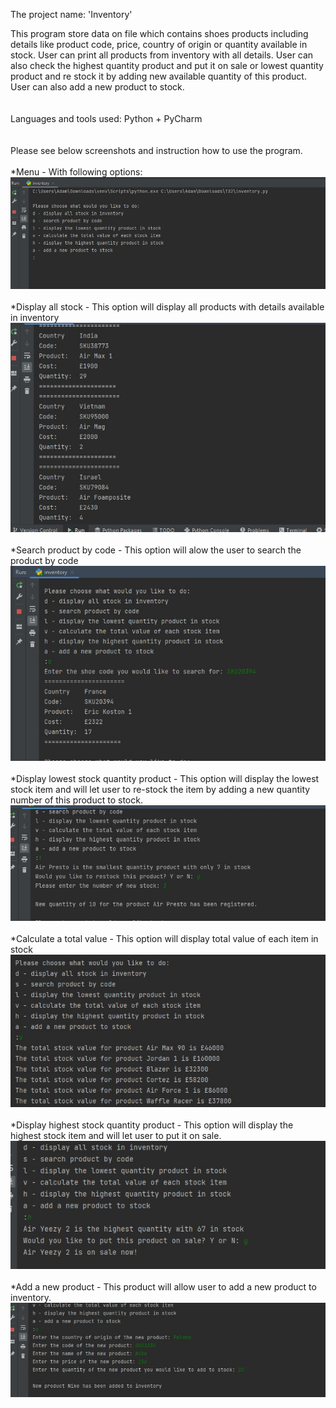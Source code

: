 ﻿The project name: 'Inventory'

This program store data on file which contains shoes products including details like product code, price, country of origin or quantity available in stock. User can print all products from inventory with all details. User can also check the highest quantity product and put it on sale or lowest quantity product and re stock it by adding new available quantity of this product. User can also add a new product to stock.
<br><br><br>
Languages and tools used: Python + PyCharm
<br><br><br>
Please see below screenshots and instruction how to use the program.
<br><br>
*Menu - With following options:
<img src="https://github.com/AdamskiLatoschki/Capstone-IV---Inventory/blob/master/Instruction%20pictures/Inventory%20-%20Menu.JPG" />
<br><br>
*Display all stock - This option will display all products with details available in inventory
<img src="https://github.com/AdamskiLatoschki/Capstone-IV---Inventory/blob/master/Instruction%20pictures/Inventory%20-%20Display%20all%20stock.JPG" />
<br><br>
*Search product by code - This option will alow the user to search the product by code
<img src="https://github.com/AdamskiLatoschki/Capstone-IV---Inventory/blob/master/Instruction%20pictures/Inventory%20-%20Search%20option.JPG" />
<br><br>
*Display lowest stock quantity product - This option will display the lowest stock item and will let user to re-stock the item by adding a new quantity number of this product to stock.
<img src="https://github.com/AdamskiLatoschki/Capstone-IV---Inventory/blob/master/Instruction%20pictures/Inventory%20-%20Lowest%20stock%20item.JPG" />
<br><br>
*Calculate a total value - This option will display total value of each item in stock
<img src="https://github.com/AdamskiLatoschki/Capstone-IV---Inventory/blob/master/Instruction%20pictures/Inventory%20-%20Total%20stock%20value.JPG" />
<br><br>
*Display highest stock quantity product - This option will display the highest stock item and will let user to put it on sale.
<img src="https://github.com/AdamskiLatoschki/Capstone-IV---Inventory/blob/master/Instruction%20pictures/Inventory%20-%20Highest%20stock%20item.JPG" />
<br><br>
*Add a new product - This product will allow user to add a new product to inventory.
<img src="https://github.com/AdamskiLatoschki/Capstone-IV---Inventory/blob/master/Instruction%20pictures/Inventory%20-%20New%20product.JPG" />

